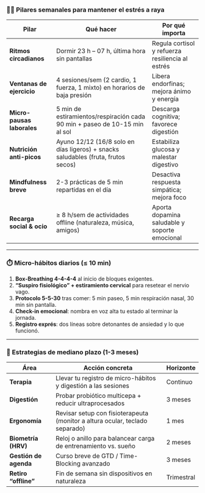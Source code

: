 ### 🧘‍♂️ Pilares semanales para mantener el estrés a raya

| Pilar | Qué hacer | Por qué importa |
|-------|-----------|-----------------|
| **Ritmos circadianos** | Dormir 23 h – 07 h, última hora sin pantallas | Regula cortisol y refuerza resiliencia al estrés |
| **Ventanas de ejercicio** | 4 sesiones/sem (2 cardio, 1 fuerza, 1 mixto) en horarios de baja presión | Libera endorfinas; mejora ánimo y energía |
| **Micro-pausas laborales** | 5 min de estiramientos/respiración cada 90 min + paseo de 10-15 min al sol | Descarga cognitiva; favorece digestión |
| **Nutrición anti-picos** | Ayuno 12/12 (16/8 solo en días ligeros) + snacks saludables (fruta, frutos secos) | Estabiliza glucosa y malestar digestivo |
| **Mindfulness breve** | 2-3 prácticas de 5 min repartidas en el día | Desactiva respuesta simpática; mejora foco |
| **Recarga social & ocio** | ≥ 8 h/sem de actividades offline (naturaleza, música, amigos) | Aporta dopamina saludable y soporte emocional |

---

### ⏱️ Micro-hábitos diarios (≤ 10 min)

1. **Box-Breathing 4-4-4-4** al inicio de bloques exigentes.  
2. **“Suspiro fisiológico” + estiramiento cervical** para resetear el nervio vago.  
3. **Protocolo 5-5-30** tras comer: 5 min paseo, 5 min respiración nasal, 30 min sin pantalla.  
4. **Check-in emocional**: nombra en voz alta tu estado al terminar la jornada.  
5. **Registro exprés**: dos líneas sobre detonantes de ansiedad y lo que funcionó.

---

### 🚀 Estrategias de mediano plazo (1-3 meses)

| Área | Acción concreta | Horizonte |
|------|-----------------|-----------|
| **Terapia** | Llevar tu registro de micro-hábitos y digestión a las sesiones | Continuo |
| **Digestión** | Probar probiótico multicepa + reducir ultraprocesados | 3 meses |
| **Ergonomía** | Revisar setup con fisioterapeuta (monitor a altura ocular, teclado separado) | 1 mes |
| **Biometría (HRV)** | Reloj o anillo para balancear carga de entrenamiento vs. sueño | 2 meses |
| **Gestión de agenda** | Curso breve de GTD / Time-Blocking avanzado | 3 meses |
| **Retiro “offline”** | Fin de semana sin dispositivos en naturaleza | Trimestral |
